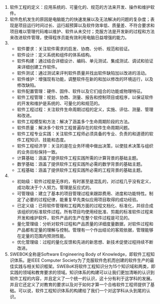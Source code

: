 1. 软件工程的定义：应用系统的、可量化的、规范的方法来开发、操作和维护软件。
2. 软件危机发生的原因是电脑能力的快速发展以及无法解决的问题的复杂度；表现是项目运行时间过长、运行超预算以及软件效率低、质量差、不符合要求和项目难以管理代码难以维护、软件从未交付；克服方法是开发新的过程和方法来改进软件管理，使得程序员能有效利用电脑日益增强的能力。
3. + 软件要求：关注软件需求的启发、协商、分析、规范和验证。
   + 软件设计：定义系统和组件的体系结构。
   + 软件构建：通过结合详细设计、编码、单元测试、集成测试、调试和验证来详细创建工作软件。
   + 软件测试：通过测试来评判软件质量并找出软件缺陷加以改进的活动。
   + 软件维护：增强现有功能，调整软件在新的和加以修改的环境运行，以及修改缺陷。
   + 软件配置管理：硬件、固件、软件以及它们组合的功能或物理特征。
   + 软件工程管理：规划、协商、测量、报告和控制项目或程序，以保证软件的开发和维护是系统的、可量化的和规范的。
   + 软件工程过程：关注软件生命周期过程的定义，实施、评估、测量、管理和改进。
   + 软件工程模型和方法：解决了涵盖多个生命周期阶段的方法。
   + 软件质量：解决多个软件工程普遍存在的软件生命周期问题。
   + 软件工程专业实践：关注软件工程师必须具备的专业、负责的和道德的软件工程知识、技能和态度。
   + 软件工程经济学：关注的是在业务环境中做出决策，以使技术决策与组织的业务目标保持一致。
   + 计算基础：涵盖了提供软件工程实践所需的计算背景的基础主题。
   + 数学基础：涵盖了提供软件工程实践所必需的数学背景的基础主题。 
   + 工程基础：涵盖了提供软件工程实践所必需的工程背景的基础主题。 
4. + 初始级：软件过程是无序的，有时甚至是混乱的，对过程几乎没有定义，成功取决于个人努力。管理是反应式的。
   + 可管理级：建立了基本的项目管理过程来跟踪费用、进度和功能特性。制定了必要的过程纪律，能重复早先类似应用项目取得的成功经验。
   + 已定义级：已将软件管理和工程两方面的过程文档化、标准化，并综合成该组织的标准软件过程。所有项目均使用经批准、剪裁的标准软件过程来开发和维护软件，软件产品的生产在整个软件过程是可见的。
   + 量化管理级：分析对软件过程和产品质量的详细度量数据，对软件过程和产品都有定量的理解与控制。管理有一个作出结论的客观依据，管理能够在定量的范围内预测性能。
   + 优化管理级：过程的量化反馈和先进的新思想、新技术促使过程持续不断改进。
5. SWEBOK全称是Software Engineering Body of Knowledge，即软件工程知识体系。是IEEE Computer Society为了克服软件危机而创建的软件生产的最佳实践与相关知识框架。SWEBoK将软件工程知识分为15个知识域和两类，即实践的领域和教育要求的领域。知识体系的构建可以让我们更加清晰的认识到软件工程的内容，并且定义了一个统一的认识，这十分有利于这学科的发展。并且它还定义了对教育的要求以及对于如何才算一个合格软件工程师提供了基础。可以说，软件工程知识体系的构建给了我们一个对这学科从头到尾的认识。

